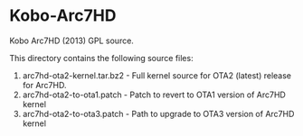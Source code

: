 Kobo-Arc7HD
===========

Kobo Arc7HD (2013) GPL source.

This directory contains the following source files:

1. arc7hd-ota2-kernel.tar.bz2 - Full kernel source for OTA2 (latest) release for Arc7HD.
2. arc7hd-ota2-to-ota1.patch - Patch to revert to OTA1 version of Arc7HD kernel
3. arc7hd-ota2-to-ota3.patch - Path to upgrade to OTA3 version of Arc7HD kernel


